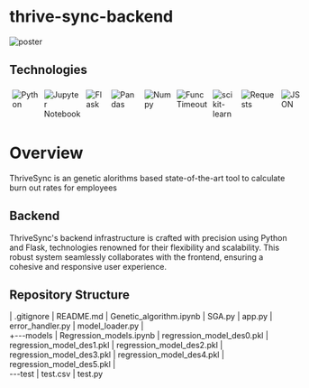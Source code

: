 # thrive-sync-backend
![poster](https://github.com/CM4601/thrive-sync-frontend/assets/93707378/45f34e9a-b81f-4542-b05f-c1efeddbb7bb)


## Technologies
<div style="display:flex; margin: auto;">

  <img style="margin:5px;" src="https://img.shields.io/static/v1?style=for-the-badge&message=Python&color=3776AB&logo=Python&logoColor=FFFFFF&label=" alt="Python">

  <img style="margin:5px;" src="https://img.shields.io/static/v1?style=for-the-badge&message=Jupyter+Notebook&color=F37626&logo=Jupyter&logoColor=FFFFFF&label=" alt="Jupyter Notebook">

  <img style="margin:5px;" src="https://img.shields.io/static/v1?style=for-the-badge&message=Flask&color=000000&logo=Flask&logoColor=FFFFFF&label=" alt="Flask">

  <img style="margin:5px;" src="https://img.shields.io/badge/Pandas-%23150458.svg?style=for-the-badge&logo=pandas&logoColor=white" alt="Pandas">

  <img style="margin:5px;" src="https://img.shields.io/badge/NumPy-%23013243.svg?style=for-the-badge&logo=numpy&logoColor=white" alt="Numpy">

  <img style="margin:5px;" src="https://img.shields.io/static/v1?style=for-the-badge&message=Func+Timeout&color=3775A9&logo=Func+Timeout&logoColor=FFFFFF&label=" alt="Func Timeout">

  <img style="margin:5px;" src="https://img.shields.io/badge/scikit--learn-%23F7931E.svg?style=for-the-badge&logo=scikit-learn&logoColor=white" alt="scikit-learn">

  <img style="margin:5px;" src="https://img.shields.io/static/v1?style=for-the-badge&message=Requests&color=009688&logo=Requests&logoColor=FFFFFF&label=" alt="Requests">

  <img style="margin:5px;" src="https://img.shields.io/static/v1?style=for-the-badge&message=JSON&color=000000&logo=json&logoColor=FFFFFF&label=" alt="JSON">

</div>

# Overview
ThriveSync is an genetic alorithms based state-of-the-art tool to calculate burn out rates for employees 

## Backend
ThriveSync's backend infrastructure is crafted with precision using Python and Flask, technologies renowned for their flexibility and scalability. This robust system seamlessly collaborates with the frontend, ensuring a cohesive and responsive user experience.

## Repository Structure
|   .gitignore
|   README.md
|   Genetic_algorithm.ipynb
|   SGA.py
|   app.py
|   error_handler.py
|   model_loader.py
|   
+---models
|       Regression_models.ipynb
|       regression_model_des0.pkl
|       regression_model_des1.pkl
|       regression_model_des2.pkl
|       regression_model_des3.pkl
|       regression_model_des4.pkl
|       regression_model_des5.pkl
|       
\---test
    |   test.csv
    |   test.py